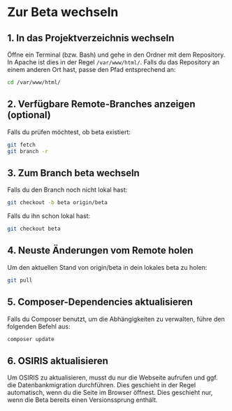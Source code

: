 # Zur Beta wechseln


## 1.	In das Projektverzeichnis wechseln
Öffne ein Terminal (bzw. Bash) und gehe in den Ordner mit dem Repository. In Apache ist dies in der Regel `/var/www/html/`. Falls du das Repository an einem anderen Ort hast, passe den Pfad entsprechend an:

```bash
cd /var/www/html/
```


## 2.	Verfügbare Remote-Branches anzeigen (optional)
Falls du prüfen möchtest, ob beta existiert:

```bash
git fetch
git branch -r
```


## 3.	Zum Branch beta wechseln
Falls du den Branch noch nicht lokal hast:

```bash
git checkout -b beta origin/beta
```

Falls du ihn schon lokal hast:

```bash
git checkout beta
```


## 4.	Neuste Änderungen vom Remote holen
Um den aktuellen Stand von origin/beta in dein lokales beta zu holen:

```bash
git pull
```

## 5. Composer-Dependencies aktualisieren

Falls du Composer benutzt, um die Abhängigkeiten zu verwalten, führe den folgenden Befehl aus:

```bash
composer update
```

## 6. OSIRIS aktualisieren

Um OSIRIS zu aktualisieren, musst du nur die Webseite aufrufen und ggf. die Datenbankmigration durchführen. Dies geschieht in der Regel automatisch, wenn du die Seite im Browser öffnest. Dies geschieht nur, wenn die Beta bereits einen Versionssprung enthält.

